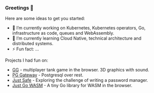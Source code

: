 ### Greetings 👋

Here are some ideas to get you started:

- 🔭 I’m currently working on Kubernetes, Kubernetes operators, Go, infrastructure as code, queues and WebAssembly.
- 🌱 I’m currently learning Cloud Native, technical architecture and distributed systems.
- ⚡ Fun fact: ...


Projects I had fun on:

- <a href="https://github.com/team142/gg">GG</a> - multiplayer tank game in the browser. 3D graphics with sound.
- <a href="https://github.com/just1689/pg-gateway">PG Gateway</a> - Postgresql over rest.
- <a href="https://github.com/just1689/just-safe">Just Safe</a> - Exploring the challenge of writing a password manager.
- <a href="https://github.com/just1689/just-go-wasm">Just Go WASM</a> - A tiny Go library for WASM in the browser.

